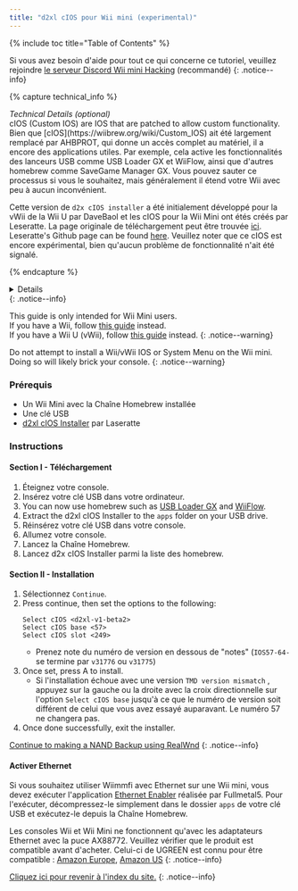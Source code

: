 ```yaml
---
title: "d2xl cIOS pour Wii mini (experimental)"
---
```


{% include toc title="Table of Contents" %}

Si vous avez besoin d'aide pour tout ce qui concerne ce tutoriel, veuillez rejoindre [le serveur Discord Wii mini Hacking](https://discord.gg/6ryxnkS) (recommandé)
{: .notice--info}

{% capture technical_info %}
<summary><em>Technical Details (optional)</em></summary>
cIOS (Custom IOS) are IOS that are patched to allow custom functionality. Bien que [cIOS](https://wiibrew.org/wiki/Custom_IOS) ait été largement remplacé par AHBPROT, qui donne un accès complet au matériel, il a encore des applications utiles. Par exemple, cela active les fonctionnalités des lanceurs USB comme USB Loader GX et WiiFlow, ainsi que d'autres homebrew comme SaveGame Manager GX. Vous pouvez sauter ce processus si vous le souhaitez, mais généralement il étend votre Wii avec peu à aucun inconvénient.

Cette version de `d2x cIOS installer` a été initialement développé pour la vWii de la Wii U par DaveBaol et les cIOS pour la Wii Mini ont étés créés par Leseratte. La page originale de téléchargement peut être trouvée [ici](https://wii.leseratte10.de/d2xl-cIOS/). Leseratte's Github page can be found [here](https://github.com/Leseratte10/d2xl-cios). Veuillez noter que ce cIOS est encore expérimental, bien qu'aucun problème de fonctionnalité n'ait été signalé.

{% endcapture %}
<details>{{ technical_info | markdownify }}</details>
{: .notice--info}

This guide is only intended for Wii Mini users. <br/> If you have a Wii, follow [this guide](cios) instead. <br/> If you have a Wii U (vWii), follow [this guide](cios-vwii) instead.
{: .notice--warning}

Do not attempt to install a Wii/vWii IOS or System Menu on the Wii mini. Doing so will likely brick your console.
{: .notice--warning}

### Prérequis

* Un Wii Mini avec la Chaîne Homebrew installée
* Une clé USB
* [d2xl cIOS Installer](/assets/files/d2xl_wii_mini_cIOS_installer_v1_beta2.zip) par Laseratte

### Instructions

#### Section I - Téléchargement

1. Éteignez votre console.
1. Insérez votre clé USB dans votre ordinateur.
1. You can now use homebrew such as [USB Loader GX](usbloadergx) and [WiiFlow](wiiflow).
1. Extract the d2xl cIOS Installer to the `apps` folder on your USB drive.
1. Réinsérez votre clé USB dans votre console.
1. Allumez votre console.
1. Lancez la Chaîne Homebrew.
1. Lancez d2x cIOS Installer parmi la liste des homebrew.

#### Section II - Installation

1. Sélectionnez `Continue`.
1. Press continue, then set the options to the following:
    ```
    Select cIOS <d2xl-v1-beta2>
    Select cIOS base <57>
    Select cIOS slot <249>
    ```
    + Prenez note du numéro de version en dessous de "notes" (`IOS57-64-` se termine par `v31776` ou `v31775`)
1. Once set, press A to install.
    + Si l'installation échoue avec une version `TMD version mismatch` , appuyez sur la gauche ou la droite avec la croix directionnelle sur l'option `Select cIOS base` jusqu'à ce que le numéro de version soit différent de celui que vous avez essayé auparavant. Le numéro 57 ne changera pas.
1. Once done successfully, exit the installer.

[Continue to making a NAND Backup using RealWnd](wnd-mini)
{: .notice--info}

#### Activer Ethernet

Si vous souhaitez utiliser Wiimmfi avec Ethernet sur une Wii mini, vous devez exécuter l'application [Ethernet Enabler](/assets/files/Wii_Mini_Ethernet_Enable.zip) réalisée par Fullmetal5. Pour l'exécuter, décompressez-le simplement dans le dossier `apps` de votre clé USB et exécutez-le depuis la Chaîne Homebrew.

Les consoles Wii et Wii Mini ne fonctionnent qu'avec les adaptateurs Ethernet avec la puce AX88772. Veuillez vérifier que le produit est compatible avant d'acheter. Celui-ci de UGREEN est connu pour être compatible : [Amazon Europe](https://www.amazon.de/dp/B00MYT481C), [Amazon US](https://a.co/d/3OcSJDS)
{: .notice--info}

[Cliquez ici pour revenir à l'index du site.](site-navigation)
{: .notice--info}
